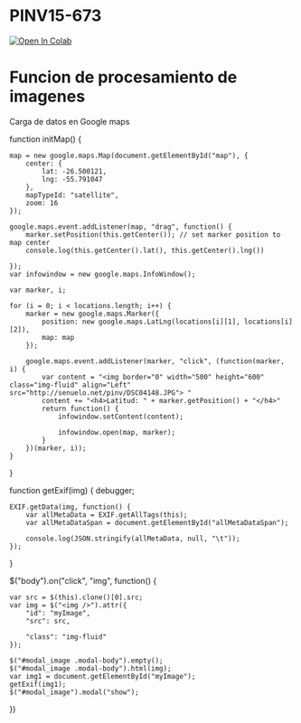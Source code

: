# PINV15-673

[![Open In Colab](https://colab.research.google.com/assets/colab-badge.svg)](https://colab.research.google.com/gist/edmenciab733/ba995dba7b1a940fe25342acea10309c/pinv.ipynb)


#   Funcion de procesamiento de imagenes

Carga de datos en Google maps

function initMap() {    
    
    map = new google.maps.Map(document.getElementById("map"), {
        center: {
            lat: -26.500121,
            lng: -55.791047
        },
        mapTypeId: "satellite",
        zoom: 16
    });

    google.maps.event.addListener(map, "drag", function() {
        marker.setPosition(this.getCenter()); // set marker position to map center
        console.log(this.getCenter().lat(), this.getCenter().lng())

    });
    var infowindow = new google.maps.InfoWindow();

    var marker, i;

    for (i = 0; i < locations.length; i++) {
        marker = new google.maps.Marker({
            position: new google.maps.LatLng(locations[i][1], locations[i][2]),
            map: map
        });

        google.maps.event.addListener(marker, "click", (function(marker, i) {
            var content = "<img border="0" width="500" height="600" class="img-fluid" align="Left" src="http://senuelo.net/pinv/DSC04148.JPG"> "
            content += "<h4>Latitud: " + marker.getPosition() + "</h4>"
            return function() {
                infowindow.setContent(content);

                infowindow.open(map, marker);
            }
        })(marker, i));
    }




}

function getExif(img) {
    debugger;

    EXIF.getData(img, function() {
        var allMetaData = EXIF.getAllTags(this);
        var allMetaDataSpan = document.getElementById("allMetaDataSpan");

        console.log(JSON.stringify(allMetaData, null, "\t"));
    });
}

$("body").on("click", "img", function() {

    var src = $(this).clone()[0].src;
    var img = $("<img />").attr({
        "id": "myImage",
        "src": src,

        "class": "img-fluid"
    });

    $("#modal_image .modal-body").empty();
    $("#modal_image .modal-body").html(img);
    var img1 = document.getElementById("myImage");
    getExif(img1);
    $("#modal_image").modal("show");

})

